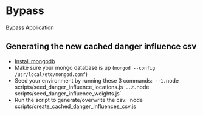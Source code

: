 # Bypass
Bypass Application

## Generating the new cached danger influence csv
- [Install mongodb](https://www.mongodb.com/download-center#community)
- Make sure your mongo database is up (`mongod --config /usr/local/etc/mongod.conf`)
- Seed your environment by running these 3 commands:`
⋅⋅1.`node scripts/seed_danger_influence_locations.js`
..2.`node scripts/seed_danger_influence_weights.js`
- Run the script to generate/overwrite the csv: `node scripts/create_cached_danger_influences_csv.js
